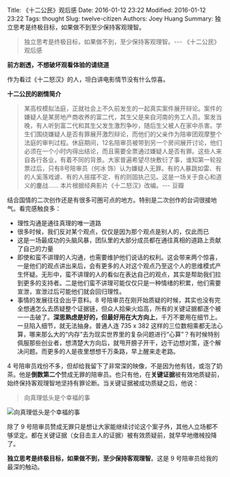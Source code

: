 Title: 《十二公民》观后感
Date: 2016-01-12 23:22
Modified: 2016-01-12 23:22
Tags: thought
Slug: twelve-citizen
Authors: Joey Huang
Summary: 独立思考是终极目标，如果做不到至少保持客观理智。

> 独立思考是终极目标，如果做不到，至少保持客观理智。--- 《十二公民》观后感

**前方剧透，不想破坏观看体验的请绕道**

作为看过《十二怒汉》的人，坦白讲电影情节没有什么惊喜。

**十二公民的剧情简介**

> 某高校模拟法庭，正就社会上不久前发生的一起真实案件展开辩论。案件的嫌疑人是某房地产商收养的富二代，其生父是来自河南的务工人员。案发当晚，有人听到富二代和其生父发生激烈争吵，随后生父被人在家中杀害。学生们围绕嫌疑人是否有罪展开激烈辩论，而他们的父亲作为陪审团观摩整个法庭的审判过程。休庭期间，12名陪审员被带到另一个房间展开讨论，他们必须在一个小时内得出结论，而且需要全票通过嫌疑人是否有罪。这些人来自各行各业，有着不同的背景。大家普遍希望尽快敷衍了事，谁知第一轮投票过后，只有8号陪审员（何冰 饰）认为嫌疑人无罪。有的人暴跳如雷、有的人奚落戏谑、有的人摇摆不定、有的则固执己见。这是一场关于良心和道义的鏖战……
> 本片根据经典影片《十二怒汉》改编。--- 豆瓣

结合国情的二次创作还是有很多可圈可点的地方。特别是二次创作的台词很接地气。看完感触良多：

* 理性沟通是通往真理的唯一道路
* 很多时候，我们反对某个观点，仅仅是因为那个观点是别人的，仅此而已
* 这是一场最成功的头脑风暴，团队里的大部分成员都在通往真相的道路上贡献了自己的力量
* 即使和蛮不讲理的人沟通，也需要维护他们说话的权利。这会带来两个惊喜，一是他们的观点讲出来后，会有更多的人对这个观点乃至这个人的思维模式产生怀疑。无形中，蛮不讲理的人的看似在表达自己的观点，其实是帮助我们拉到更多的支持者。二是他们蛮不讲理可能仅仅只是一种情绪的积累，他们需要宣泄，宣泄过后可能他们就会回归理性。
* 事情的发展往往会出乎意料。8 号陪审员在刚开始质疑的时候，其实也没有完全想通怎么去质疑整个证据链，但众人拾柴火焰高，所有的关键证据都逐个被一一击破了。**深思熟虑是好的，但最好用在大方向上**，千万不要用在细节上。一旦陷入细节，就无法抽身。普通人连 735 x 382 这样的三位数相乘都无法心算，哪来那么大的“内存”去为现实世界里的复杂问题进行“心算”？有时候特别佩服那些创业者，想清楚大方向后，就甩开膀子开干，边干边想对策，逐个解决问题。而更多的人是夜里想想千万条路，早上醒来走老路。

4 号陪审员戏份不多，但却给我留下了非常深的映像，不是因为他有钱，或泡了奶茶。他是**倒数第二个**赞成无罪的陪审员。也只有他，在**关键证据**被有效地质疑前，始终保持客观理智地坚持有罪论断。当关键证据被成功质疑之后，他说：

> 向真理低头是个幸福的事

![向真理低头是个幸福的事](https://raw.githubusercontent.com/kamidox/blogs/master/images/12_citizen.png)

除了 9 号陪审员赞成无罪只是想让大家能继续讨论这个案子外，其他人立场都不够坚定。都在关键证据（女目击主人的证据）被有效质疑前，就早早地缴械投降了。

**独立思考是终极目标，如果做不到，至少保持客观理智**。这是 9 号陪审员给我的最深的触动。
